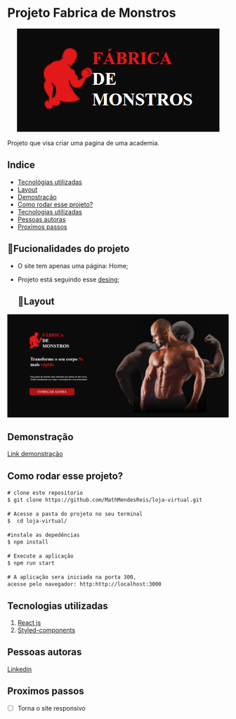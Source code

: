 # Projeto Fabrica de Monstros

<div align="center">

![Fabrica de monstros](./loja-virtual//src/assest/fabrica%20de%20monstros.png)

</div>


Projeto que visa criar uma pagina de uma academia.

## Indice
- <a href="#Tecnológias-utilizadas"> Tecnológias utilizadas</a>
- <a href="#layout ">Layout </a>
- <a href="#demostração ">Demostração </a>
- <a href="#comorodaresseprojeto ">Como rodar esse projeto?</a>
- <a href="#tecnologiasutilizadas ">Tecnologias utilizadas</a>
- <a href="#pessoasautoras">Pessoas autoras</a>
- <a href="#proximospassos ">Proximos passos</a>

## 📱Fucionalidades do projeto

- O site tem apenas uma página: Home;
-  Projeto está seguindo esse <a href="https://www.figma.com/file/YQtNSfvAY36ch94ueKxhD0/F%C3%A1brica-de-Monstros?node-id=3%3A11&t=T04PiYgLm03BqssO-0" >desing</a>;



    ## 👀Layout
![Pagina Home](./loja-virtual/src/assest/home.png)


## Demonstração

[Link demonstração](https://projeto-fabrica-de-monstros.vercel.app/?vercelToolbarCode=ynTs3uoYZD2P6R3)

## Como rodar esse projeto?

```
# clone este repositorio
$ git clone https://github.com/MathMendesReis/loja-virtual.git

# Acesse a pasta do projeto no seu terminal
$  cd loja-virtual/

#instale as depedências
$ npm install

# Execute a aplicação
$ npm run start

# A aplicação sera iniciada na porta 300, 
acesse pelo navegador: http:http://localhost:3000
```

## Tecnologias utilizadas

1. [React js](https://reactjs.org/)
2. [Styled-components](https://styled-components.com/)

## Pessoas autoras



[Linkedin](https://fabricademonstros.surge.sh/)

## Proximos passos

-[ ] Torna o site responsivo
